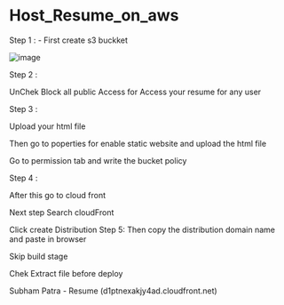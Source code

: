 # Host_Resume_on_aws


   Step 1 : -
First create s3 buckket
 
![image](https://github.com/subhamo1/Host_Resume_on_aws/assets/101514854/7a6a6d5a-caa1-4cdb-b2b4-3902b4cef1e4)





 

   Step 2 :

UnChek Block all public Access for Access your resume for  any user
 

  












 Step 3  :
   
Upload your html file 



 



Then go to poperties for enable static website and upload the html file

 


Go to permission tab and write the bucket policy
 

Step 4  :

After this go to cloud front 









Next step 
Search cloudFront 
 


 
 
 Click create Distribution
Step 5: Then copy the distribution domain name and paste in browser








 
 

 

Skip build stage
 
 


Chek Extract file before deploy

 





Subham Patra - Resume (d1ptnexakjy4ad.cloudfront.net)
